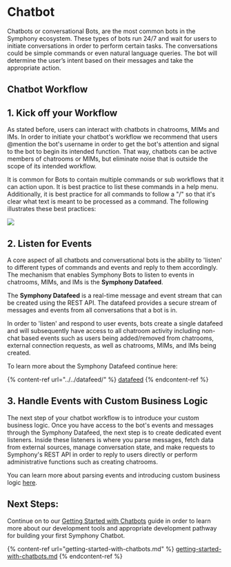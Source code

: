 # Chatbot

Chatbots or conversational Bots, are the most common bots in the Symphony ecosystem. These types of bots run 24/7 and wait for users to initiate conversations in order to perform certain tasks. The conversations could be simple commands or even natural language queries. The bot will determine the user’s intent based on their messages and take the appropriate action.

## Chatbot Workflow

## 1.  Kick off your Workflow

As stated before, users can interact with chatbots in chatrooms, MIMs and IMs. In order to initiate your chatbot's workflow we recommend that users @mention the bot's username in order to get the bot's attention and signal to the bot to begin its intended function. That way, chatbots can be active members of chatrooms or MIMs, but eliminate noise that is outside the scope of its intended workflow.

It is common for Bots to contain multiple commands or sub workflows that it can action upon. It is best practice to list these commands in a help menu. Additionally, it is best practice for all commands to follow a "/" so that it's clear what text is meant to be processed as a command. The following illustrates these best practices:

![](../../../.gitbook/assets/screen-shot-2020-07-09-at-2.31.12-pm.png)

## 2.  Listen for Events

A core aspect of all chatbots and conversational bots is the ability to 'listen' to different types of commands and events and reply to them accordingly. The mechanism that enables Symphony Bots to listen to events in chatrooms, MIMs, and IMs is the **Symphony Datafeed**.

The **Symphony Datafeed** is a real-time message and event stream that can be created using the REST API. The datafeed provides a secure stream of messages and events from all conversations that a bot is in.

In order to 'listen' and respond to user events, bots create a single datafeed and will subsequently have access to all chatroom activity including non-chat based events such as users being added/removed from chatrooms, external connection requests, as well as chatrooms, MIMs, and IMs being created.

To learn more about the Symphony Datafeed continue here:

{% content-ref url="../../datafeed/" %}
[datafeed](../../datafeed/)
{% endcontent-ref %}

## 3.  Handle Events with Custom Business Logic

The next step of your chatbot workflow is to introduce your custom business logic. Once you have access to the bot's events and messages through the Symphony Datafeed, the next step is to create dedicated event listeners. Inside these listeners is where you parse messages, fetch data from external sources, manage conversation state, and make requests to Symphony's REST API in order to reply to users directly or perform administrative functions such as creating chatrooms.

You can learn more about parsing events and introducing custom business logic [here](../../datafeed/#handling-events).

## Next Steps:

Continue on to our [Getting Started with Chatbots](getting-started-with-chatbots.md) guide in order to learn more about our development tools and appropriate development pathway for building your first Symphony Chatbot.

{% content-ref url="getting-started-with-chatbots.md" %}
[getting-started-with-chatbots.md](getting-started-with-chatbots.md)
{% endcontent-ref %}
